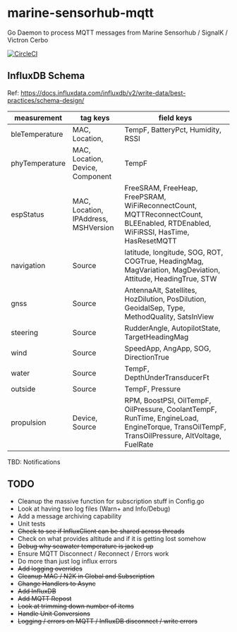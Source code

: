 # marine-sensorhub-mqtt

Go Daemon to process MQTT messages from Marine Sensorhub / SignalK / Victron Cerbo

[![CircleCI](https://dl.circleci.com/status-badge/img/circleci/BAoeA8hPhLZPsitWVrJzUa/R3FbSRfu28FC3tEmqFMr83/tree/main.svg?style=shield)](https://dl.circleci.com/status-badge/redirect/circleci/BAoeA8hPhLZPsitWVrJzUa/R3FbSRfu28FC3tEmqFMr83/tree/main)

## InfluxDB Schema

Ref: <https://docs.influxdata.com/influxdb/v2/write-data/best-practices/schema-design/>

| measurement | tag keys | field keys |
| -------- | ------- | ------- |
| bleTemperature | MAC, Location, | TempF, BatteryPct, Humidity, RSSI |
| phyTemperature | MAC, Location, Device, Component | TempF |
| espStatus | MAC, Location, IPAddress, MSHVersion | FreeSRAM, FreeHeap, FreePSRAM, WiFiReconnectCount, MQTTReconnectCount, BLEEnabled, RTDEnabled, WiFiRSSI, HasTime, HasResetMQTT |
| navigation | Source | latitude, longitude, SOG, ROT, COGTrue, HeadingMag, MagVariation, MagDeviation, Attitude, HeadingTrue, STW |
| gnss | Source | AntennaAlt, Satellites, HozDilution, PosDilution, GeoidalSep, Type, MethodQuality, SatsInView |
| steering | Source | RudderAngle, AutopilotState, TargetHeadingMag |
| wind | Source | SpeedApp, AngApp, SOG, DirectionTrue |
| water | Source | TempF, DepthUnderTransducerFt |
| outside | Source | TempF, Pressure |
| propulsion | Device, Source | RPM, BoostPSI, OilTempF, OilPressure, CoolantTempF, RunTime, EngineLoad, EngineTorque, TransOilTempF, TransOilPressure, AltVoltage, FuelRate |

TBD: Notifications

## TODO

* Cleanup the massive function for subscription stuff in Config.go
* Look at having two log files (Warn+ and Info/Debug)
* Add a message archiving capability
* Unit tests
* ~~Check to see if InfluxClient can be shared across threads~~
* Check on what provides altitude and if it is getting lost somehow
* ~~Debug why seawater temperature is jacked up~~
* Ensure MQTT Disconnect / Reconnect / Errors work
* Do more than just log influx errors
* ~~Add logging overrides~~
* ~~Cleanup MAC / N2K in Global and Subscription~~
* ~~Change Handlers to Async~~
* ~~Add InfluxDB~~
* ~~Add MQTT Repost~~
* ~~Look at trimming down number of items~~
* ~~Handle Unit Conversions~~
* ~~Logging / errors on MQTT / InfluxDB disconnect / write errors~~
